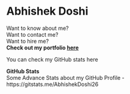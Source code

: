 # Abhishek Doshi

Want to know about me? <br>
Want to contact me?<br>
Want to hire me?<br>
<b>Check out my portfolio <a href="https://abhishekdoshi.netlify.app/home.html">here</a></b>

You can check my GitHub stats here
	
  <summary><b>GitHub Stats</b></summary>
<img alt="" src="https://github-readme-stats.vercel.app/api?username=AbhishekDoshi26&count_private=true&show_icons=truehow_icons=true&hide_border=true" /> <br>
Some Advance Stats about my GitHub Profile - https://gitstats.me/AbhishekDoshi26<br>
  

